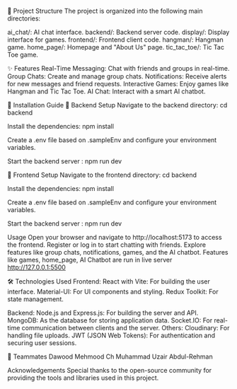 📁 Project Structure
The project is organized into the following main directories:

ai_chat/: AI chat interface.
backend/: Backend server code.
display/: Display interface for games.
frontend/: Frontend client code.
hangman/: Hangman game.
home_page/: Homepage and "About Us" page.
tic_tac_toe/: Tic Tac Toe game.

✨ Features
Real-Time Messaging: Chat with friends and groups in real-time.
Group Chats: Create and manage group chats.
Notifications: Receive alerts for new messages and friend requests.
Interactive Games: Enjoy games like Hangman and Tic Tac Toe.
AI Chat: Interact with a smart AI chatbot.

🚀 Installation Guide
🔧 Backend Setup
Navigate to the backend directory:
cd backend

Install the dependencies:
npm install

Create a .env file based on .sampleEnv and configure your environment variables.

Start the backend server :
npm run dev

🔧 Frontend Setup
Navigate to the frontend directory:
cd backend

Install the dependencies:
npm install

Create a .env file based on .sampleEnv and configure your environment variables.

Start the backend server :
npm run dev

Usage
Open your browser and navigate to http://localhost:5173 to access the frontend. 
Register or log in to start chatting with friends. Explore features like group chats, notifications, games, and the AI chatbot.
Features like games, home_page, AI Chatbot are run in live server http://127.0.0.1:5500

🛠️ Technologies Used
Frontend:
React with Vite: For building the user interface.
Material-UI: For UI components and styling.
Redux Toolkit: For state management.

Backend:
Node.js and Express.js: For building the server and API.
MongoDB: As the database for storing application data.
Socket.IO: For real-time communication between clients and the server.
Others:
Cloudinary: For handling file uploads.
JWT (JSON Web Tokens): For authentication and securing user sessions.


👥 Teammates
Dawood Mehmood Ch
Muhammad Uzair
Abdul-Rehman

Acknowledgements
Special thanks to the open-source community for providing the tools and libraries used in this project.
